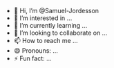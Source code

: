 - 👋 Hi, I’m @Samuel-Jordesson
- 👀 I’m interested in ...
- 🌱 I’m currently learning ...
- 💞️ I’m looking to collaborate on ...
- 📫 How to reach me ...
- 😄 Pronouns: ...
- ⚡ Fun fact: ...

<!---
Samuel-Jordesson/Samuel-Jordesson is a ✨ special ✨ repository because its `README.md` (this file) appears on your GitHub profile.
You can click the Preview link to take a look at your changes.
--->
